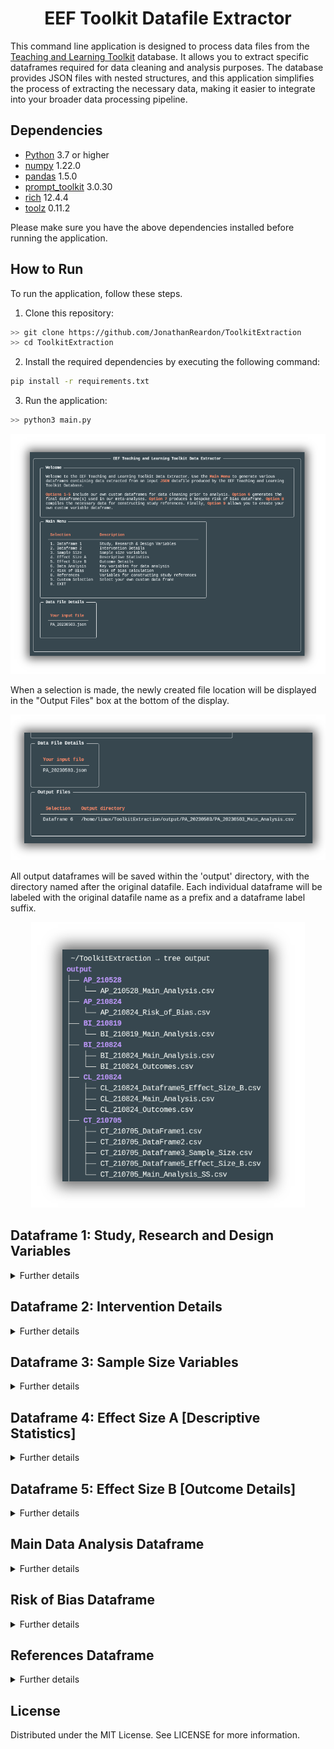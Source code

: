 
<style>
.title {
    border: none;
}
</style>

<h1 class="title" align="center">EEF Toolkit Datafile Extractor</h1>

This command line application is designed to process data files from the [Teaching and Learning Toolkit](https://educationendowmentfoundation.org.uk/education-evidence/teaching-learning-toolkit?gclid=CjwKCAjwjMiiBhA4EiwAZe6jQ3WnUgowD16xFwcG_6hZySd_qiKcElx5wRI0BjJAdwj5RkFT_kzz1hoCS_MQAvD_BwE) database. It allows you to extract specific dataframes required for data cleaning and analysis purposes. The database provides JSON files with nested structures, and this application simplifies the process of extracting the necessary data, making it easier to integrate into your broader data processing pipeline.

## Dependencies

- [Python](https://www.python.org/) 3.7 or higher
- [numpy](https://github.com/numpy/numpy) 1.22.0
- [pandas](https://github.com/pandas-dev/pandas) 1.5.0
- [prompt_toolkit](https://github.com/prompt-toolkit/python-prompt-toolkit) 3.0.30
- [rich](https://github.com/Textualize/rich/tree/6d30ad0f30028210124c149811cbbe2b183711f9) 12.4.4
- [toolz](https://github.com/pytoolz/toolz) 0.11.2

Please make sure you have the above dependencies installed before running the application.

## How to Run

To run the application, follow these steps.

1. Clone this repository:

```bash
>> git clone https://github.com/JonathanReardon/ToolkitExtraction
>> cd ToolkitExtraction
```

2. Install the required dependencies by executing the following command:

```bash
pip install -r requirements.txt
```

3. Run the application:

```bash
>> python3 main.py
```

<p align="center">
    <img src="/img/visual1.png">
</p>

When a selection is made, the newly created file location will be displayed in the "Output Files" box at the bottom of the display.

<p align="center">
    <img src="/img/visual3.png">
</p>

All output dataframes will be saved within the 'output' directory, with the directory named after the original datafile. Each individual dataframe will be labeled with the original datafile name as a prefix and a dataframe label suffix.

<p align="center">
    <img src="/img/visual2.png">
</p>

## Dataframe 1: Study, Research and Design Variables

<details>
<summary>Further details</summary>

| Variable | Data Type | Column Name |
| ------------- | ----------- | ----------- |
| `Eppi ID`   | `raw` | `id` |
| `Author`   | `raw` | `pub_author` |
| `Year`   | `raw` | `pub_year` |
| `Abstract`   | `raw` | `abstract` |
| `Admin Strand`   | `raw, info` | `strand` |
| `Toolkit Version`   | `raw` | `toolkit_version` |
| `Publication Type EPPI`   | `raw` | `pub_eppi` |
| `Publication Type`   | `raw, ht, info` | `pub_type_raw` |
| `Country`   | `raw` | `loc_country_raw` |
| `Educational Setting`   | `raw, ht, info` | `int_setting` |
| `Study Realism`   | `raw, ht, info` | `eco_valid` |
| `Student Age`   | `raw, ht, info` | `part_age` |
| `Number of Schools Intervention`   | `info, ht` | `school_treat` |
| `Number of Schools Control`   | `info, ht` | `school_cont` |
| `Number of Schools Total`   | `info, ht` | `school_total` |
| `Number of Schools NA`   | `raw, info, ht` | `school_na` |
| `Number of Classes Intervention`   | `info, ht` | `class_treat` |
| `Number of Classes Control`   | `info, ht` | `class_cont` |
| `Number of Classes Total`   | `info, ht` | `class_total` |
| `Number of Classes NA`   | `raw, info, ht` | `class_na` |
| `Treatment Group`   | `raw, ht, info` | `treat_group` |
| `Participant Assignment`   | `raw, ht, info` | `part_assig` |
| `Level of Assignment`   | `raw, ht, info` | `level_assig` |
| `Study Design`   | `raw, ht, info` | `int_desig` |
| `Randomisation`   | `raw, ht, info` | `rand` |
| `Other Outcomes`   | `raw, ht, info` | `out_other` |
| `Additional Outcomes`   | `raw, ht, info` | `out_info` |
| `Other Participants Outcomes`   | `ht, info` | `part_other` |

</details>

## Dataframe 2: Intervention Details

<details>
<summary>Further details</summary>

| Variable | Data Type | Column Name |
| ------------- | ----------- | ----------- |
| `Eppi ID`   | `raw` | `id` |
| `Author`   | `raw` | `pub_author` |
| `Year`   | `raw` | `pub_year` |
| `Admin Strand`   | `raw, info` | `strand` |
| `Toolkit Version`   | `raw` | `toolkit_version` |
| `Intervention Name`   | `ht, info` | `int_name` |
| `Intervention Description`   | `ht, info` | `int_desc` |
| `Intervention Objectives`   | `ht, info` | `int_objec` |
| `Intervention Organization Type`   | `raw, ht, info` | `int_prov` |
| `Intervention Training Provided`   | `raw, ht, info` | `int_training` |
| `Intervention Focus`   | `raw, ht, info` | `int_part` |
| `Intervention Teaching Approach`   | `raw, ht, info` | `int_approach` |
| `Digital Technology`   | `raw, ht, info` | `digit_tech` |
| `Parent Engagement`   | `raw, ht, info` | `parent_partic` |
| `Intervention Time`   | `raw, ht, info` | `int_when` |
| `Intervention Delivery`   | `raw, ht, info` | `int_who` |
| `Intervention Duration`   | `ht, info` | `int_dur` |
| `Intervention Frequency`   | `ht, info` |`int_freq` |
| `Intervention Session Length`   | `ht, info` |`int_leng` |
| `Intervention Detail`   | `raw, ht, info` | `int_fidel` |
| `Intervention Costs`   | `raw, ht, info` | `int_cost` |
| `Intervention Evaluation`   | `raw` | `int_eval` |
| `Baseline Differences`   | `raw, ht, info` | `base_diff` |
| `Comparison Analysis`   | `raw, ht, info` | `comp_anal` |
| `Comparison Variables Reported`   | `raw, ht, info` | `comp_var` |
| `Comparison Variables Reported (Which Ones)` | `raw, ht, info` | `comp_var_rep` |
| `Clustering`   | `raw, ht` | `clust_anal` |

</details>

## Dataframe 3: Sample Size Variables

<details>
<summary>Further details</summary>

| Variable | Data Type | Column Name |
| ------------- | ----------- | ----------- |
| `Eppi ID`   | `raw` | `id` |
| `Author`   | `raw` | `pub_author` |
| `Year`   | `raw` | `pub_year` |
| `Admin Strand`   | `raw, info` | `strand` |
| `Toolkit Version`   | `raw` | `toolkit_version` |
| `Sample Size`   | `info, ht` | `sample_analysed` |
| `Gender`   | `raw, ht, info` | `part_gen` |
| `Low SES Percentage`   | `info, raw` | `fsm_perc` |
| `Further SES Info`   | `info, ht` | `fsm_info` |
| `No Low SES FSM Info`   | `raw, info` | `fsm_na` |
| `Sample Size Intervention`   | `ht, info` | `base_n_treat` |
| `Sample Size Control`   | `ht, info` | `base_n_cont` |
| `Sample Size Second Intervention`   | `ht, info` | `base_n_treat2` |
| `Sample Size Third Intervention`   | `ht, info` | `base_n_treat3` |
| `Sample Size Analysis Intervention`   | `raw, info` | `n_treat` |
| `Sample Size Analysis Control`   | `raw, info` | `n_cont` |
| `Sample Size Analysis Second Intervention`   | `raw, info` | `n_treat2` |
| `Sample Size Analysis Second Control`   | `raw, info` | `n_cont2` |
| `Attrition Dropout Reporting`   | `raw, ht, info` | `attri` |
| `Treatment Group Attrition`   | `ht, info` | `attri_treat` |
| `Overall Percentage Attrition`   | `ht, info` | `attri_perc` |

</details>

## Dataframe 4: Effect Size A [Descriptive Statistics]

<details>
<summary>Further details</summary>

| Variable | Data Type | Column Name |
| ------------- | ----------- | ----------- |
| `Eppi ID`   | `raw` | `id` |
| `Author`   | `raw` | `author` |
| `Year`   | `raw` | `pub_year` |
| `Admin Strand`   | `raw, info` | `strand` |
| `Toolkit Version`   | `raw` | `toolkit_version` |
| `Description Statistics Primary Outcome Reported`   | `raw, ht, info` | `desc_stats` |
| `Intervention Group Number`   | `ht, info` | `n_treat` |
| `Intervention Group Pretest Mean`   | `ht, info` | `pre_t_mean` |
| `Intervention Group Pretest SD`   | `ht, info` | `pre_t_sd` |
| `Intervention Group Posttest Mean`   | `ht, info` | `post_t_mean` |
| `Intervention Group Posttest SD`   | `ht, info` | `post_t_sd` |
| `Intervention Group Gain Score Mean`   | `ht, info` | `gain_t_mean` |
| `Intervention Group Gain Score SD`   | `ht, info` | `gain_t_sd` |
| `Intervention Group Other Info`   | `ht, info` | `out_t_other` |
| `Control Group Number`   | `ht, info` | `n_cont` |
| `Control Group Pretest Mean`   | `ht, info` | `pre_c_mean` |
| `Control Group Pretest SD`   | `ht, info` | `pre_c_sd` |
| `Control Group Posttest Mean`   | `ht, info` | `post_c_mean` |
| `Control Group Posttest SD`   | `ht, info` | `post_c_sd` |
| `Control Group Gain Score Mean`   | `ht, info` | `gain_c_mean` |
| `Control Group Gain Score SD`   | `ht, info` | `gain_c_sd` |
| `Control Group Other Info`   | `ht, info` | `out_c_other` |
| `Intervention Group Number 2`   | `ht, info` | `n_treat2` |
| `Intervention Group Pretest 2 Mean`   | `ht, info` | `pre_t2_mean` |
| `Intervention Group Pretest 2 SD`   | `ht, info` | `pre_t2_sd` |
| `Intervention Group Posttest 2 Mean`   | `ht, info` | `post_t2_mean` |
| `Intervention Group Posttest 2 SD`   | `ht, info` | `post_t2_sd` |
| `Intervention Group Gain Score 2 Mean`   | `ht, info` | `gain_t2_mean` |
| `Intervention Group Gain Score 2 SD`   | `ht, info` | `gain_t2_sd` |
| `Intervention Group Other 2 Info`   | `ht, info` | `out_t2_other` |
| `Control Group Number 2`   | `ht, info` | `n_cont2` |
| `Control Group Pretest 2 Mean`   | `ht, info` | `pre_c2_mean` |
| `Control Group Pretest 2 SD`   | `ht, info` | `pre_c2_sd` |
| `Control Group Posttest 2 Mean`   | `ht, info` | `post_c2_mean` |
| `Control Group Posttest 2 SD`   | `ht, info` | `post_c2_sd` |
| `Control Group Gain Score 2 Mean`   | `ht, info` | `gain_c2_mean` |
| `Control Group Gain Score 2 SD`   | `ht, info` | `gain_c2_sd` |
| `Control Group Other 2 Info`   | `ht, info` | `out_c2_other` |
| `Follow-up Data`   | `raw, ht, info` | `follow_up` |

</details>

## Dataframe 5: Effect Size B [Outcome Details]

<details>
<summary>Further details</summary>

| Variable | Data Type | Column Name |
| ------------- | ----------- | ----------- |
| `Eppi ID`   | `raw` | `id` |
| `Author`   | `raw` | `pub_author` |
| `Year`   | `raw` | `pub_year` |
| `Admin Strand`   | `raw, info` | `strand` |
| `Toolkit Version`   | `raw` | `toolkit_version` |
| `Toolkit Outcome Title` | `raw` | `out_tit_tool` |
| `Toolkit Outcome Description` | `raw` | `out_desc_tool` |
| `Toolkit Primary` | `raw` | `out_type_tool` |
| `Toolkit Primary SMD` | `raw` | `smd_tool` |
| `Toolkit Primary SE`| `raw` | `se_tool` |
| `Toolkit Outcome Measure` | `raw` | `out_measure_tool` |
| `Toolkit Group 1 Sample Size` | `raw` | `out_g1_n_tool` |
| `Toolkit Group 1 Mean` | `raw` | `out_g1_mean_tool` |
| `Toolkit Group 1 Standard Deviation` | `raw` | `out_g1_sd_tool` |
| `Toolkit Group 2 Sample Size` | `raw` | `out_g2_n_tool` |
| `Toolkit Group 2 Mean` | `raw` | `out_g2_mean_tool` |
| `Toolkit Group 2 Standard Deviation` | `raw` | `out_g2_sd_tool` |
| `Toolkit Primary CI Lower` | `raw` | `ci_lower_tool` |
| `Toolkit Primary CI Upper` | `raw` | `ci_upper_tool` |
| `Toolkit Primary Outcome Label` | `raw` | `out_label_tool` |
| `Toolkit Primary Sample Size` | `raw` | `out_samp_tool` |
| `Toolkit Primary Outcome Comparison` | `raw` | `out_comp_tool` |
| `Toolkit Effect Size Type`| `raw` | `out_es_type_tool` |
| `Toolkit Test Type`| `raw` | `out_test_type_raw_tool` |
| `Reading Outcome Title` | `raw` | `out_tit_red` |
| `Reading Outcome Description` | `raw` | `out_desc_red` |
| `Reading Prim` | `raw` | `out_type_red` |
| `Reading Primary SMD` | `raw` | `smd_red` |
| `Reading SE` | `raw` | `se_red` |
| `Reading Outcome Measure` | `raw` | `out_measure_red` |
| `Reading Group 1 Sample Size` | `raw` | `out_g1_n_red` |
| `Reading Group 1 Mean` | `raw` | `out_g1_mean_red` |
| `Reading Group 1 Standard Deviation` | `raw` | `out_g1_sd_red` |
| `Reading Group 2 Sample Size` | `raw` | `out_g2_n_red` |
| `Reading Group 2 Mean` | `raw` | `out_g2_mean_red` |
| `Reading Group 2 Standard Deviation` | `raw` | `out_g2_sd_red` |
| `Reading Confidence Interval Lower` | `raw` | `ci_lower_red` |
| `Reading Confidence Interval Upper` | `raw` | `ci_upper_red` |
| `Reading Outcome Label` | `raw` | `out_label_red` |
| `Reading Sample Size` | `raw` | `out_samp_red` |
| `Reading Outcome Comparison` | `raw` | `out_comp_red` |
| `Reading Effect Size Type` | `raw` | `out_es_type_red` |
| `Reading Test Type` | `raw` | `out_test_type_raw_red` |
| `Writing and Spelling Outcome Title` | `raw` | `out_tit_wri` |
| `Writing and Spelling Outcome Description` | `raw` | `out_desc_wri` |
| `Writing and Spelling Prim` | `raw` | `out_type_wri` |
| `Writing and Spelling Primary SMD` | `raw` | `smd_wri` |
| `Writing and Spelling SE` | `raw` | `se_wri` |
| `Writing and Spelling Outcome Measure` | `raw` | `out_measure_wri` |
| `Writing and Spelling Group 1 Sample Size` | `raw` | `out_g1_n_wri` |
| `Writing and Spelling Group 1 Mean` | `raw` | `out_g1_mean_wri` |
| `Writing and Spelling Group 1 Standard Deviation` | `raw` | `out_g1_sd_wri` |
| `Writing and Spelling Group 2 Sample Size` | `raw` | `out_g2_n_wri` |
| `Writing and Spelling Group 2 Mean` | `raw` | `out_g2_mean_wri` |
| `Writing and Spelling Group 2 Standard Deviation` | `raw` | `out_g2_sd_wri` |
| `Writing and Spelling Confidence Interval Lower` | `raw` | `ci_lower_wri` |
| `Writing and Spelling Confidence Interval Upper` | `raw` | `ci_upper_wri` |
| `Writing and Spelling Outcome Label` | `raw` | `out_label_wri` |
| `Writing and Spelling Sample Size` | `raw` | `out_samp_wri` |
| `Writing and Spelling Outcome Comparison` | `raw` | `out_comp_wri` |
| `Writing and Spelling Effect Size Type` | `raw` | `out_es_type_wri` |
| `Writing and Spelling Test Type` | `raw` | `out_test_type_raw_wri` |
| `Mathematics Outcome Title` | `raw` | `out_tit_math` |
| `Mathematics Outcome Description` | `raw` | `out_desc_math` |
| `Mathematics Prim` | `raw` | `out_type_math` |
| `Mathematics Primary SMD` | `raw` | `smd_math` |
| `Mathematics SE` | `raw` | `se_math` |
| `Mathematics Outcome Measure` | `raw` | `out_measure_math` |
| `Mathematics Group 1 Sample Size` | `raw` | `out_g1_n_math` |
| `Mathematics Group 1 Mean` | `raw` | `out_g1_mean_math` |
| `Mathematics Group 1 Standard Deviation` | `raw` | `out_g1_sd_math` |
| `Mathematics Group 2 Sample Size` | `raw` | `out_g2_n_math` |
| `Mathematics Group 2 Mean` | `raw` | `out_g2_mean_math` |
| `Mathematics Group 2 Standard Deviation` | `raw` | `out_g2_sd_math` |
| `Mathematics Confidence Interval Lower` | `raw` | `ci_lower_math` |
| `Mathematics Confidence Interval Upper` | `raw` | `ci_upper_math` |
| `Mathematics Outcome Label` | `raw` | `out_label_math` |
| `Mathematics Sample Size` | `raw` | `out_samp_math` |
| `Mathematics Outcome Comparison` | `raw` | `out_comp_math` |
| `Mathematics Effect Size Type` | `raw` | `out_es_type_math` |
| `Mathematics Test Type` | `raw` | `out_test_type_raw_math` |
| `Science Outcome Title` | `raw` | `out_tit_sci` |
| `Science Outcome Description` | `raw` | `out_desc_sci` |
| `Science Prim` | `raw` | `out_type_sci` |
| `Science Primary SMD` | `raw` | `smd_sci` |
| `Science SE` | `raw` | `se_sci` |
| `Science Outcome Measure` | `raw` | `out_measure_sci` |
| `Science Group 1 Sample Size` | `raw` | `out_g1_n_sci` |
| `Science Group 1 Mean` | `raw` | `out_g1_mean_sci` |
| `Science Group 1 Standard Deviation` | `raw` | `out_g1_sd_sci` |
| `Science Group 2 Sample Size` | `raw` | `out_g2_n_sci` |
| `Science Group 2 Mean` | `raw` | `out_g2_mean_sci` |
| `Science Group 2 Standard Deviation` | `raw` | `out_g2_sd_sci` |
| `Science Confidence Interval Lower` | `raw` | `ci_lower_sci` |
| `Science Confidence Interval Upper` | `raw` | `ci_upper_sci` |
| `Science Outcome Label` | `raw` | `out_label_sci` |
| `Science Sample Size` | `raw` | `out_samp_sci` |
| `Science Outcome Comparison` | `raw` | `out_comp_sci` |
| `Science Effect Size Type` | `raw` | `out_es_type_sci` |
| `Science Test Type` | `raw` | `out_test_type_raw_sci` |
| `FSM Outcome Title` | `raw` | `out_tit_fsm` |
| `FSM Outcome Description` | `raw` | `out_desc_fsm` |
| `FSM Prim` | `raw` | `out_type_fsm` |
| `FSM Primary SMD` | `raw` | `smd_fsm` |
| `FSM SE` | `raw` | `se_fsm` |
| `FSM Outcome Measure` | `raw` | `out_measure_fsm` |
| `FSM Group 1 Sample Size` | `raw` | `out_g1_n_fsm` |
| `FSM Group 1 Mean` | `raw` | `out_g1_mean_fsm` |
| `FSM Group 1 Standard Deviation` | `raw` | `out_g1_sd_fsm` |
| `FSM Group 2 Sample Size` | `raw` | `out_g2_n_fsm` |
| `FSM Group 2 Mean` | `raw` | `out_g2_mean_fsm` |
| `FSM Group 2 Standard Deviation` | `raw` | `out_g2_sd_fsm` |
| `FSM Confidence Interval Lower` | `raw` | `ci_lower_fsm` |
| `FSM Confidence Interval Upper` | `raw` | `ci_upper_fsm` |
| `FSM Outcome Label` | `raw` | `out_label_fsm` |
| `FSM Sample Size` | `raw` | `out_samp_fsm` |
| `FSM Outcome Comparison` | `raw` | `out_comp_fsm` |
| `FSM Effect Size Type` | `raw` | `out_es_type_fsm` |
| `FSM Test Type` | `raw` | `out_test_type_fsm` |

</details>

## Main Data Analysis Dataframe

<details>
<summary>Further details</summary>

| Variable | Data Type | Column Name |
| ------------- | ----------- | ----------- |
| `Eppi ID`   | `raw` | `id` |
| `Author`   | `raw` | `pub_author` |
| `Year`   | `raw` | `pub_year` |
| `Publication Type`   | `raw` | `pub_type` |
| `Admin Strand`   | `raw, info` | `strand` |
| `Toolkit Version`   | `raw` | `toolkit_version` |
| `Toolkit Outcome`   | `raw` | `out_out_type_tool` |
| `Toolkit SMD`   | `raw` | `smd_tool` |
| `Toolkit SE`   | `raw` | `se_tool` |
| `Toolkit Effect Size Type`   | `raw` | `out_es_type` |
| `Toolkit Outcome Title`   | `raw` | `out_tit` |
| `Toolkit Outcome Comparison`   | `raw` | `out_comp` |
| `Toolkit Sample`   | `raw` | `out_samp` |
| `Toolkit Outcome Measure`   | `raw` | `out_measure` |
| `Toolkit Outcome Test Type`   | `raw` | `out_test_type_raw` |
| `Reading Outcome`   | `raw` | `out_out_type_red` |
| `Reading SMD`   | `raw` | `smd_red` |
| `Reading SE`   | `raw` | `se_red` |
| `Writing and Spelling Outcome`   | `raw` | `out_out_type_wri` |
| `Writing and Spelling SMD`   | `raw` | `smd_wri` |
| `Writing and Spelling SE`   | `raw` | `se_wri` |
| `Mathematics Outcome`   | `raw` | `out_out_type_math` |
| `Mathematics SMD`   | `raw` | `smd_math` |
| `Mathematics SE`   | `raw` | `se_math` |
| `Science Outcome`   | `raw` | `out_out_type_sci` |
| `Science SMD`   | `raw` | `smd_sci` |
| `Science SE`   | `raw` | `se_sci` |
| `FSM Outcome`   | `raw` | `out_out_type_fsm` |
| `FSM SMD`   | `raw` | `smd_fsm` |
| `FSM SE`   | `raw` | `se_fsm` |
| `Sample Analyzed`   | `info` | `sample_analysed` |
| `Number of Schools Total`   | `info` | `school_total` |
| `Number of Classes Total`  | `info` | `class_total` |
| `Intervention Setting`  | `raw` | `int_setting` |
| `Participant Age`  | `raw` | `part_age` |
| `FSM 50` | `raw` | `fsm_50` |
| `FSM Percentage`  | `info` | `fsm_perc` |
| `Country`  | `raw` | `loc_country` |
| `Study Design`  | `raw` | `int_desig` |
| `Intervention Teaching Approach`  | `raw` | `int_approach` |
| `Intervention Training Provided`  | `raw` | `int_training` |
| `Digital Technology`   | `raw` | `digit_tech` |
| `Parent Engagement`   | `raw` | `parent_partic` |
| `Intervention Time`   | `raw` | `int_when` |
| `Intervention Delivery`   | `raw` | `int_who` |
| `Intervention Duration`   | `info` | `int_dur` |
| `Intervention Frequency`   | `info` | `int_freq` |
| `Intervention Session Length`   | `info` | `int_leng` |
| `Oucome Strand`   | `raw` | `out_strand` |

</details>

## Risk of Bias Dataframe

<details>
<summary>Further details</summary>

| Variable | Data Type | Column Name |
| ------------- | ----------- | ----------- |
| `Eppi ID`   | `raw` | `id` |
| `Author`   | `raw` | `pub_author` |
| `Toolkit SMD`   | `raw` | `smd_tool` |
| `Toolkit SE`   | `raw` | `se_tool` |
| `Publication Year`   | `raw, risk label, risk value` | `pub_year` |
| `Strand`   | `raw` | `strand` |
| `Publication Type`   | `raw, risk label, risk value` | `pub_type` |
| `Participant Assignment`   | `raw, risk label, risk value` | `part_assig` |
| `Study Realism`   | `raw, risk label, risk value` | `eco_valid` |
| `School Treatment Group`   | `raw, raw_adjusted, risk label, risk value` | `school_treat` |
| `Intervention Delivery`   | `raw, risk label (ind var split), risk value` | `int_who` |
| `Number of Classes Total`   | `raw, raw_adjusted, risk label, risk value` | `class_total` |
| `Outcome Evaluation`   | `raw, risk label, risk value` | `out_eval` |
| `Computational Analysis`   | `raw, risk label, risk value` | `comp_anal` |
| `Sample Size (Analysed)`   | `raw, risk label, risk value` | `sample_analysed` |
| `Outcome Test Type`   | `raw, risk label, risk value` | `out_test_type` | 
| `Outcome Effect Size Type`   | `raw, risk label, risk value` | `out_es_type` |
| `Attrition Percentage`   | `raw, risk label, risk value` | `attri_perc` |
| `Cluster Analysis`   | `raw, risk label, risk value` | `clust_anal` |
| `Randomisation`   | `raw, risk label, risk value` | `rand` |
| `NA values`   | `raw` | `NA_values` |
| `Mean`   | `raw` | `Mean` |
| `Median`   | `raw` | `Median` |
| `Raw Total`   | `raw` | `raw_total` |

</details>

## References Dataframe

<details>
<summary>Further details</summary>

| Variable | Data Type | Column Name |
| ------------- | ----------- | ----------- |
| `Eppi ID`   | `raw` | `id` |
| `Admin Strand`   | `raw` | `toolkit_strand` |
| `Author`   | `raw` | `short_title` |
| `Authors`   | `raw` | `main_authors` |
| `Year`   | `raw` | `year` |
| `Title`   | `raw` | `main_title` |
| `Parent Title`   | `raw` | `parent_title` |
| `Parent Authors`   | `raw` | `parent_authors` |
| `Type Name`   | `raw` | `type_name` |
| `Abstract`   | `raw` | `abstract` |
| `Volume`   | `raw` | `volume` |
| `Issue`   | `raw` | `issue` |
| `Pages`   | `raw` | `pages` |
| `DOI`   | `raw` | `doi` |
| `URL`   | `raw` | `url` |
| `Publisher`   | `raw` | `publisher` |
| `City`   | `raw` | `city` |
| `Institution`   | `raw` | `institution` |

</details>

## License

Distributed under the MIT License. See LICENSE for more information.
